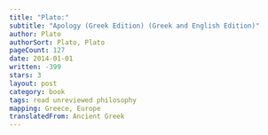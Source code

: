 ```yaml
---
title: "Plato:"
subtitle: "Apology (Greek Edition) (Greek and English Edition)"
author: Plato
authorSort: Plato, Plato
pageCount: 127
date: 2014-01-01
written: -399
stars: 3
layout: post
category: book
tags: read unreviewed philosophy
mapping: Greece, Europe
translatedFrom: Ancient Greek
---
```

